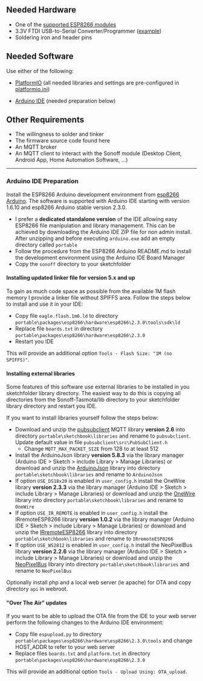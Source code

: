 ## Needed Hardware

* One of the [supported ESP8266 modules](https://github.com/arendst/Sonoff-Tasmota/blob/master/README.md)
* 3.3V FTDI USB-to-Serial Converter/Programmer ([example](https://www.sparkfun.com/products/9873))
* Soldering iron and header pins

## Needed Software

Use either of the following:

* [PlatformIO](http://platformio.org) (all needed libraries and settings are pre-configured in [platformio.ini](https://github.com/arendst/Sonoff-Tasmota/blob/master/platformio.ini))

* [Arduino IDE](https://www.arduino.cc/en/Main/Software) (needed preparation below)

## Other Requirements

* The willingness to solder and tinker
* The firmware source code found here
* An MQTT broker
* An MQTT client to interact with the Sonoff module (Desktop Client, Android App, Home Automation Software, ...)

----

### Arduino IDE Preparation

Install the ESP8266 Arduino development environment from [esp8266 Arduino](https://github.com/esp8266/Arduino). The software is supported with Arduino IDE starting with version 1.6.10 and esp8266 Arduino stable version 2.3.0.

- I prefer a **dedicated standalone version** of the IDE allowing easy ESP8266 file manipulation and library management. This can be achieved by downloading the Arduino IDE ZIP file for non admin install. After unzipping and before executing ``arduino.exe`` add an empty directory called ``portable``
- Follow the procedure from the ESP8266 Arduino README.md to install the development environment using the Arduino IDE Board Manager
- Copy the ``sonoff`` directory to your sketchfolder

#### Installing updated linker file **for version 5.x and up**

To gain as much code space as possible from the available 1M flash memory I provide a linker file without SPIFFS area. Follow the steps below to install and use it in your IDE:
- Copy file ``eagle.flash.1m0.ld`` to directory ``portable\packages\esp8266\hardware\esp8266\2.3.0\tools\sdk\ld``
- Replace file ``boards.txt`` in directory ``portable\packages\esp8266\hardware\esp8266\2.3.0``
- Restart you IDE

This will provide an additional option ``Tools - Flash Size: "1M (no SPIFFS)"``.

#### Installing external libraries

Some features of this software use external libraries to be installed in you sketchfolder library directory. The easiest way to do this is copying all directories from the Sonoff-Tasmota/lib directory to your sketchfolder library directory and restart you IDE.

If you want to install libraries yourself follow the steps below:
- Download and unzip the [pubsubclient](https://github.com/knolleary/pubsubclient/releases/tag/v2.6) MQTT library **version 2.6** into directory ``portable\sketchbook\libraries`` and rename to ``pubsubclient``. Update default value in file ``pubsubclient\src\PubSubClient.h``  
  - Change ``MQTT_MAX_PACKET_SIZE`` from 128 to at least 512  
- Install the ArduinoJson library **version 5.8.3** via the library manager (Arduino IDE > Sketch > include Library > Manage Libraries) or download and unzip the [ArduinoJson](https://github.com/bblanchon/ArduinoJson/releases/tag/v5.8.3
) library into directory ``portable\sketchbook\libraries`` and rename to ``ArduinoJson``
- If option ``USE_DS18x20`` is enabled in ``user_config.h`` install the OneWire library **version 2.3.3** via the library manager (Arduino IDE > Sketch > include Library > Manage Libraries) or download and unzip the [OneWire](https://github.com/PaulStoffregen/OneWire/releases/tag/v2.3.3) library into directory ``portable\sketchbook\libraries`` and rename to ``OneWire``
- If option ``USE_IR_REMOTE`` is enabled in ``user_config.h`` install the IRremoteESP8266 library **version 1.0.2** via the library manager (Arduino IDE > Sketch > include Library > Manage Libraries) or download and unzip the [IRremoteESP8266](https://github.com/markszabo/IRremoteESP8266/releases/tag/v1.0.2) library into directory ``portable\sketchbook\libraries`` and rename to ``IRremoteESP8266``
- If option ``USE_WS2812`` is enabled in ``user_config.h`` install the NeoPixelBus library **version 2.2.6** via the library manager (Arduino IDE > Sketch > include Library > Manage Libraries) or download and unzip the [NeoPixelBus](https://github.com/Makuna/NeoPixelBus/releases/tag/2.2.6) library  into directory ``portable\sketchbook\libraries`` and rename to ``NeoPixelBus``

Optionally install php and a local web server (ie apache) for OTA and copy directory ``api`` in webroot.

#### "Over The Air" updates
If you want to be able to upload the OTA file from the IDE to your web server perform the following changes to the Arduino IDE environment:

- Copy file ``espupload.py`` to directory ``portable\packages\esp8266\hardware\esp8266\2.3.0\tools`` and change HOST_ADDR to refer to your web server
- Replace files ``boards.txt`` and ``platform.txt`` in directory ``portable\packages\esp8266\hardware\esp8266\2.3.0``

This will provide an additional option ``Tools - Upload Using: OTA_upload``.
